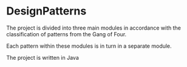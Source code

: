 # DesignPatterns
The project is divided into three main modules in accordance with the classification of patterns from the Gang of Four. 

Each pattern within these modules is in turn in a separate module.

The project is written in Java
